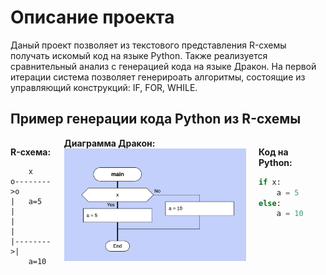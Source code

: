 # Описание проекта

Даный проект позволяет из текстового представления R-схемы получать искомый код на языке Python. Также реализуется сравнительный анализ с генерацией кода на языке Дракон.
На первой итерации система позволяет генерироать алгоритмы, состоящие из управляющий конструкций: IF, FOR, WHILE.

## Пример генерации кода Python из R-схемы

<div>
<div class="box">
<div class="sub-box">

**R-схема:**

```
    x
o-------->o
|   a=5   |
|         |
|-------->|
    a=10
```

</div>
<div class="sub-box">
        <b>Диаграмма Дракон:</b><br>
        <img width="350px" src="img/drakon.png" alt="drakon language"/>
    </div>
<div class="sub-box">

**Код на Python:**

```python
if x:
    a = 5
else:
    a = 10
```

</div>
</div>
<style>
.box{
    display: flex;
    justify-content: center;"
}
.sub-box{
    margin-right: 20px;
}
</style>
</div>
